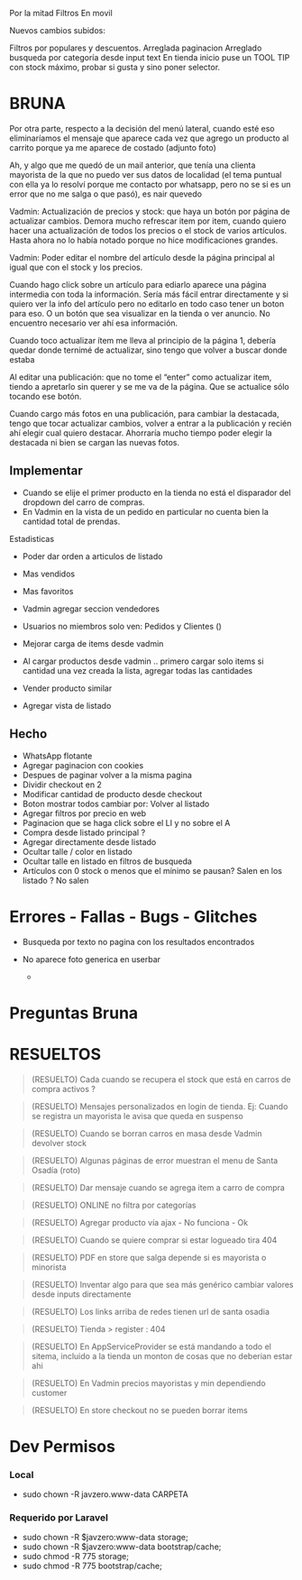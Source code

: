 
Por la mitad
Filtros En movil



Nuevos cambios subidos:

Filtros por populares y descuentos.
Arreglada paginacion
Arreglado busqueda por categoría desde input text
En tienda inicio puse un TOOL TIP con stock máximo, probar si gusta y sino poner selector.


# BRUNA

Por otra parte, respecto a la decisión del menú lateral, cuando esté eso eliminaríamos el mensaje que aparece cada vez que agrego un producto al carrito porque ya me aparece de costado (adjunto foto)

Ah, y algo que me quedó de un mail anterior, que tenía una clienta mayorista de la que no puedo ver sus datos de localidad (el tema puntual con ella ya lo resolví porque me contacto por whatsapp, pero no se si es un error que no me salga o que pasó), es nair quevedo

Vadmin:
Actualización de precios y stock: que haya un botón por página de actualizar cambios. Demora mucho refrescar item por item, cuando quiero hacer una actualización de todos los precios o el stock de varios artículos. Hasta ahora no lo había notado porque no hice modificaciones grandes.

Vadmin:
Poder editar el nombre del artículo desde la página principal al igual que con el stock y los precios.

Cuando hago click sobre un artículo para ediarlo aparece una página intermedia con toda la información. Sería más fácil entrar directamente y si quiero ver la info del artículo pero no editarlo en todo caso tener un boton para eso. O un botón que sea visualizar en la tienda o ver anuncio. No encuentro necesario ver ahí esa información.


Cuando toco actualizar ítem me lleva al principio de la página 1, debería quedar donde ternimé de actualizar, sino tengo que volver a buscar donde estaba


Al editar una publicación: que no tome el “enter” como actualizar item, tiendo a apretarlo sin querer y se me va de la página. Que se actualice sólo tocando ese botón.


Cuando cargo más fotos en una publicación, para cambiar la destacada, tengo que tocar actualizar cambios, volver a entrar a la publicación y recién ahí elegir cual quiero destacar. Ahorraría mucho tiempo poder elegir la destacada ni bien se cargan las nuevas fotos.



## Implementar



- Cuando se elije el primer producto en la tienda no está el disparador del dropdown del carro de compras.
- En Vadmin en la vista de un pedido en particular no cuenta bien la cantidad total de prendas.


Estadisticas
- Poder dar orden a articulos de listado

- Mas vendidos
- Mas favoritos

- Vadmin agregar seccion vendedores
- Usuarios no miembros solo ven: Pedidos y Clientes ()
- Mejorar carga de items desde vadmin
- Al cargar productos desde vadmin .. primero cargar solo items si cantidad una vez creada la lista, agregar todas las cantidades

- Vender producto similar
- Agregar vista de listado

## Hecho
- WhatsApp flotante
- Agregar paginacion con cookies
- Despues de paginar volver a la misma pagina
- Dividir checkout en 2
- Modificar cantidad de producto desde checkout
- Boton mostrar todos cambiar por: Volver al listado
- Agregar filtros por precio en web
- Paginacion que se haga click sobre el LI y no sobre el A
- Compra desde listado principal ?
- Agregar directamente desde listado
- Ocultar talle / color en listado
- Ocultar talle en listado en filtros de busqueda
- Artículos con 0 stock o menos que el mínimo se pausan? Salen en los listado ? No salen

# Errores - Fallas - Bugs - Glitches
- Busqueda por texto no pagina con los resultados encontrados
- No aparece foto generica en userbar

    -   

# Preguntas Bruna




# RESUELTOS
>(RESUELTO)
Cada cuando se recupera el stock que está en carros de compra activos ? 

>(RESUELTO)
Mensajes personalizados en login de tienda. 
Ej: Cuando se registra un mayorista le avisa que queda en suspenso

>(RESUELTO)
Cuando se borran carros en masa desde Vadmin devolver stock

>(RESUELTO)
Algunas páginas de error muestran el menu de Santa Osadía (roto)

>(RESUELTO)
Dar mensaje cuando se agrega item a carro de compra

>(RESUELTO)
ONLINE no filtra por categorías

>(RESUELTO)
Agregar producto vía ajax - No funciona - Ok

>(RESUELTO)
Cuando se quiere comprar si estar logueado tira 404

>(RESUELTO)
PDF en store que salga depende si es mayorista o minorista

>(RESUELTO)
Inventar algo para que sea más genérico cambiar valores desde inputs directamente

>(RESUELTO)
Los links arriba de redes tienen url de santa osadia

>(RESUELTO)
Tienda > register : 404

>(RESUELTO)
En AppServiceProvider se está mandando a todo el sitema, incluido a la tienda un monton de cosas
que no deberian estar ahi

>(RESUELTO)
En Vadmin precios mayoristas y min dependiendo customer

>(RESUELTO)
En store checkout no se pueden borrar items


# Dev Permisos 

### Local
- sudo chown -R javzero.www-data CARPETA
 
### Requerido por Laravel
- sudo chown -R $javzero:www-data storage;
- sudo chown -R $javzero:www-data bootstrap/cache;
- sudo chmod -R 775 storage;
- sudo chmod -R 775 bootstrap/cache;
